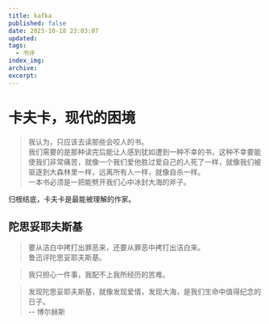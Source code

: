 ```yaml
---
title: kafka
published: false
date: 2023-10-18 23:03:07
updated: 
tags:
  - 书评
index_img: 
archive: 
excerpt:
---
```

# 卡夫卡，现代的困境

> 我认为，只应该去读那些会咬人的书。  
> 我们需要的是那种读完后能让人感到犹如遭到一种不幸的书，这种不幸要能使我们非常痛苦，就像一个我们爱他胜过爱自己的人死了一样，就像我们被驱逐到大森林里一样，远离所有人一样，就像自杀一样。  
> 一本书必须是一把能劈开我们心中冰封大海的斧子。


归根结底，卡夫卡是最能被理解的作家。

## 陀思妥耶夫斯基

> 要从洁白中拷打出罪恶来，还要从罪恶中拷打出洁白来。  
> 鲁迅评陀思妥耶夫斯基。

> 我只担心一件事，我配不上我所经历的苦难。

> 发现陀思妥耶夫斯基，就像发现爱情，发现大海，是我们生命中值得纪念的日子。  
> -- 博尔赫斯
